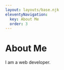 ```yaml
---
layout: layouts/base.njk
eleventyNavigation:
  key: About Me
  order: 3
---
```

# About Me

I am a web developer.
